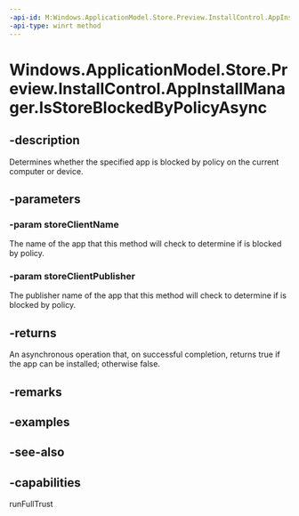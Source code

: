```yaml
---
-api-id: M:Windows.ApplicationModel.Store.Preview.InstallControl.AppInstallManager.IsStoreBlockedByPolicyAsync(System.String,System.String)
-api-type: winrt method
---
```


<!-- Method syntax
public Windows.Foundation.IAsyncOperation<bool> IsStoreBlockedByPolicyAsync(System.String storeClientName, System.String storeClientPublisher)
-->

# Windows.ApplicationModel.Store.Preview.InstallControl.AppInstallManager.IsStoreBlockedByPolicyAsync

## -description
Determines whether the specified app is blocked by policy on the current computer or device.

## -parameters
### -param storeClientName
The name of the app that this method will check to determine if is blocked by policy.

### -param storeClientPublisher
The publisher name of the app that this method will check to determine if is blocked by policy.

## -returns
An asynchronous operation that, on successful completion, returns true if the app can be installed; otherwise false.

## -remarks

## -examples

## -see-also

## -capabilities
runFullTrust
